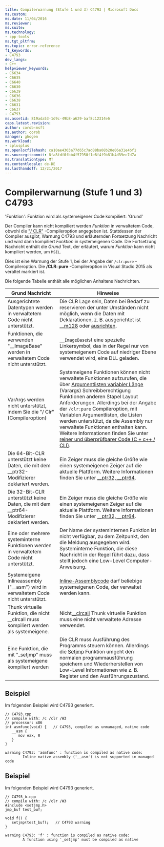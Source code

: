 ```yaml
---
title: Compilerwarnung (Stufe 1 und 3) C4793 | Microsoft Docs
ms.custom: 
ms.date: 11/04/2016
ms.reviewer: 
ms.suite: 
ms.technology:
- cpp-tools
ms.tgt_pltfrm: 
ms.topic: error-reference
f1_keywords:
- C4793
dev_langs:
- C++
helpviewer_keywords:
- C6634
- C6635
- C6640
- C6630
- C6639
- C6636
- C6638
- C6631
- C6637
- C4793
ms.assetid: 819ada53-1d9c-49b8-a629-baf8c12314e6
caps.latest.revision: 
author: corob-msft
ms.author: corob
manager: ghogen
ms.workload:
- cplusplus
ms.openlocfilehash: ca10ae4303a77d65c7ad88ba08b20e06a31e4bf1
ms.sourcegitcommit: 8fa8fdf0fbb4f57950f1e8f4f9b81b4d39ec7d7a
ms.translationtype: MT
ms.contentlocale: de-DE
ms.lasthandoff: 12/21/2017
---
```

# <a name="compiler-warning-level-1-and-3-c4793"></a>Compilerwarnung (Stufe 1 und 3) C4793
'Funktion': Funktion wird als systemeigener Code kompiliert: 'Grund'  
  
 Der Compiler kann nicht kompiliert werden *Funktion* in verwaltetem Code, obwohl die ["/ CLR"](../../build/reference/clr-common-language-runtime-compilation.md) -Compileroption angegeben ist. Stattdessen der Compiler ausgibt, Warnung C4793 und erläuternden Fortsetzung Nachricht und wird dann kompiliert *Funktion* in systemeigenen Code. Die Fortsetzung Nachricht enthält die *Grund* Text, der erläutert, warum *Funktion* kann nicht kompiliert werden, um `MSIL`.  
  
 Dies ist eine Warnung der Stufe 1, bei der Angabe der `/clr:pure` -Compileroption.  Die **/CLR: pure** -Compileroption in Visual Studio 2015 als veraltet markiert ist.  
  
 Die folgende Tabelle enthält alle möglichen Anhaltens Nachrichten.  
  
|Grund Nachricht|Hinweise|  
|--------------------|-------------|  
|Ausgerichtete Datentypen werden in verwaltetem Code nicht unterstützt.|Die CLR Lage sein, Daten bei Bedarf zu reservieren der unter Umständen nicht möglich, wenn die Daten mit Deklarationen, z. B. ausgerichtet ist [__m128](../../cpp/m128.md) oder [ausrichten](../../cpp/align-cpp.md).|  
|Funktionen, die verwenden "__ImageBase" werden in verwaltetem Code nicht unterstützt.|`__ImageBase`ist eine spezielle Linkersymbol, das in der Regel nur von systemeigenem Code auf niedriger Ebene verwendet wird, eine DLL geladen.|  
|VarArgs werden nicht unterstützt, indem Sie die "/ Clr" (Compileroption)|Systemeigene Funktionen können nicht verwaltete Funktionen aufzurufen, die über [Argumentlisten variabler Länge](../../cpp/functions-with-variable-argument-lists-cpp.md) (Varargs) Schreibberechtigung Funktionen anderen Stapel Layout Anforderungen. Allerdings bei der Angabe der `/clr:pure` Compileroption, mit Variablen Argumentlisten, die Listen werden unterstützt, da die Assembly nur verwaltete Funktionen enthalten kann. Weitere Informationen finden Sie unter [reiner und überprüfbarer Code (C + c++ / CLI)](../../dotnet/pure-and-verifiable-code-cpp-cli.md).|  
|Die 64-Bit-CLR unterstützt keine Daten, die mit dem __ptr32-Modifizierer deklariert werden.|Ein Zeiger muss die gleiche Größe wie einen systemeigenen Zeiger auf die aktuelle Plattform. Weitere Informationen finden Sie unter [__ptr32, \__ptr64](../../cpp/ptr32-ptr64.md).|  
|Die 32-Bit-CLR unterstützt keine Daten, die mit dem __ptr64-Modifizierer deklariert werden.|Ein Zeiger muss die gleiche Größe wie einen systemeigenen Zeiger auf die aktuelle Plattform. Weitere Informationen finden Sie unter [__ptr32, \__ptr64](../../cpp/ptr32-ptr64.md).|  
|Eine oder mehrere systeminterne Funktionen werden in verwaltetem Code nicht unterstützt.|Der Name der systeminternen Funktion ist nicht verfügbar, zu dem Zeitpunkt, den die Meldung ausgegeben wird. Systeminterne Funktion, die diese Nachricht in der Regel führt dazu, dass stellt jedoch eine Low-Level Computer-Anweisung.|  
|Systemeigene Inlineassembly ("__asm") wird in verwaltetem Code nicht unterstützt.|[Inline-Assemblycode](../../assembler/inline/asm.md) darf beliebige systemeigenen Code, der verwaltet werden kann.|  
|Thunk virtuelle Funktion, die nicht __clrcall muss kompiliert werden als systemeigene.|Nicht[__clrcall](../../cpp/clrcall.md) Thunk virtuelle Funktion muss eine nicht verwaltete Adresse verwendet.|  
|Eine Funktion, die mit "_setjmp" muss als systemeigene kompiliert werden|Die CLR muss Ausführung des Programms steuern können. Allerdings die [Setjmp](../../cpp/using-setjmp-longjmp.md) Funktion umgeht den normalen programmausführung speichern und Wiederherstellen von Low-Level Informationen wie z. B. Register und den Ausführungszustand.|  
  
## <a name="example"></a>Beispiel  
 Im folgenden Beispiel wird C4793 generiert.  
  
```  
// C4793.cpp  
// compile with: /c /clr /W3   
// processor: x86  
int asmfunc(void) {   // C4793, compiled as unmanaged, native code  
   __asm {  
      mov eax, 0  
   }  
}  
```  
  
```Output  
warning C4793: 'asmfunc' : function is compiled as native code:  
        Inline native assembly ('__asm') is not supported in managed code  
```  
  
## <a name="example"></a>Beispiel  
 Im folgenden Beispiel wird C4793 generiert.  
  
```  
// C4793_b.cpp  
// compile with: /c /clr /W3  
#include <setjmp.h>  
jmp_buf test_buf;  
  
void f() {  
   setjmp(test_buf);   // C4793 warning  
}  
```  
  
```Output  
warning C4793: 'f' : function is compiled as native code:  
        A function using '_setjmp' must be compiled as native  
```